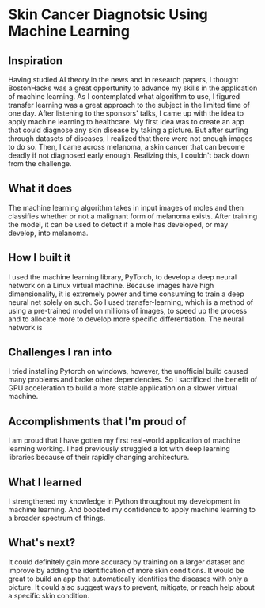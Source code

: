 # Skin Cancer Diagnotsic Using Machine Learning

## Inspiration
Having studied AI theory in the news and in research papers, I thought BostonHacks was a great opportunity to advance my skills in the application of machine learning. As I contemplated what algorithm to use, I figured transfer learning was a great approach to the subject in the limited time of one day. After listening to the sponsors' talks, I came up with the idea to apply machine learning to healthcare. My first idea was to create an app that could diagnose any skin disease by taking a picture. But after surfing through datasets of diseases,  I realized that there were not enough images to do so. Then, I came across melanoma, a skin cancer that can become deadly if not diagnosed early enough. Realizing this, I couldn't back down from the challenge.
## What it does
The machine learning algorithm takes in input images of moles and then classifies whether or not a malignant form of melanoma exists. After training the model, it can be used to detect if a mole has developed, or may develop, into melanoma.
## How I built it
I used the machine learning library, PyTorch, to develop a deep neural network on a Linux virtual machine. Because images have high dimensionality, it is extremely power and time consuming to train a deep neural net solely on such. So I used transfer-learning, which is a method of using a pre-trained model on millions of images, to speed up the process and to allocate more to develop more specific differentiation. The neural network is 
## Challenges I ran into
I tried installing Pytorch on windows, however, the unofficial build caused many problems and broke other dependencies. So I sacrificed the benefit of GPU acceleration to build a more stable application on a slower virtual machine.
## Accomplishments that I'm proud of
I am proud that I have gotten my first real-world application of machine learning working. I had previously struggled a lot with deep learning libraries because of their rapidly changing architecture.
## What I learned
I strengthened my knowledge in Python throughout my development in machine learning. And boosted my confidence to apply machine learning to a broader spectrum of things.
## What's next?
It could definitely gain more accuracy by training on a larger dataset and improve by adding the identification of more skin conditions. It would be great to build an app that automatically identifies the diseases with only a picture. It could also suggest ways to prevent, mitigate, or reach help about a specific skin condition.
